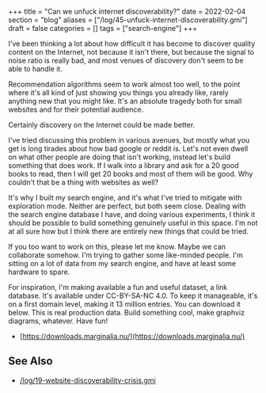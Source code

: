 +++
title = "Can we unfuck internet discoverability?"
date = 2022-02-04
section = "blog"
aliases = ["/log/45-unfuck-internet-discoverability.gmi"]
draft = false
categories = []
tags = ["search-engine"]
+++


I've been thinking a lot about how difficult it has become to discover quality content on the Internet, not because it isn't there, but because the signal to noise ratio is really bad, and most venues of discovery don't seem to be able to handle it. 

Recommendation algorithms seem to work almost too well, to the point where it's all kind of just showing you things you already like, rarely anything new that you might like. It's an absolute tragedy both for small websites and for their potential audience.

Certainly discovery on the Internet could be made better.

I've tried discussing this problem in various avenues, but mostly what you get is long tirades about how bad google or reddit is. Let's not even dwell on what other people are doing that isn't working, instead let's build something that does work. If I walk into a library and ask for a 20 good books to read, then I will get 20 books and most of them will be good. Why couldn't that be a thing with websites as well?

It's why I built my search engine, and it's what I've tried to mitigate with exploration mode. Neither are perfect, but both seem close. Dealing with the search engine database I have, and doing various experiments, I think it should be possible to build something genuinely useful in this space. I'm not at all sure how but I think there are entirely new things that could be tried. 

If you too want to work on this, please let me know. Maybe we can collaborate somehow. I'm trying to gather some like-minded people. I'm sitting on a lot of data from my search engine, and have at least some hardware to spare.

For inspiration, I'm making available a fun and useful dataset, a link database. It's available under CC-BY-SA-NC 4.0. To keep it manageable, it's on a first domain level, making it 13 million entries. You can download it below. This is real production data. Build something cool, make graphviz diagrams, whatever. Have fun!

* [https://downloads.marginalia.nu/](https://downloads.marginalia.nu/)

## See Also

* [/log/19-website-discoverability-crisis.gmi](/log/19-website-discoverability-crisis.gmi)

